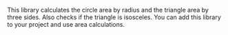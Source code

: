 This library calculates the circle area by radius and the triangle area by three sides. Also checks if the triangle is isosceles. You can add this library to your project and use area calculations.
